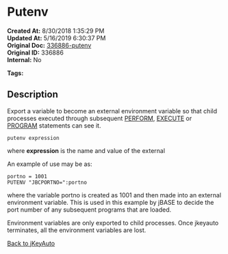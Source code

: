 # Putenv

**Created At:** 8/30/2018 1:35:29 PM  
**Updated At:** 5/16/2019 6:30:37 PM  
**Original Doc:** [336886-putenv](https://docs.jbase.com/48575-jkeyauto/336886-putenv)  
**Original ID:** 336886  
**Internal:** No  

**Tags:**
<badge text='program profiling' vertical='middle' />

## Description

Export a variable to become an external environment variable so that child processes executed through subsequent [PERFORM](./../execute), [EXECUTE](./../execute) or [PROGRAM](./../program) statements can see it.

```
putenv expression
```

where **expression** is the name and value of the external

An example of use may be as:

```
portno = 1001
PUTENV "JBCPORTNO=":portno
```

where the variable portno is created as 1001 and then made into an external environment variable. This is used in this example by jBASE to decide the port number of any subsequent programs that are loaded.

Environment variables are only exported to child processes. Once jkeyauto terminates, all the environment variables are lost.

[Back to jKeyAuto](./../README.md)

  
<PageFooter />
